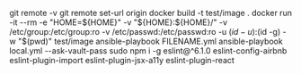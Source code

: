 git remote -v
git remote set-url origin <SSH GITHUB ADDRESS>
docker build -t test/image .
docker run -it --rm -e "HOME=${HOME}" -v "${HOME}:${HOME}/" -v /etc/group:/etc/group:ro -v /etc/passwd:/etc/passwd:ro -u $(id -u):$(id -g) -w "$(pwd)" test/image
ansible-playbook FILENAME.yml
ansible-playbook  local.yml --ask-vault-pass
sudo npm i -g eslint@^6.1.0 eslint-config-airbnb eslint-plugin-import eslint-plugin-jsx-a11y eslint-plugin-react

